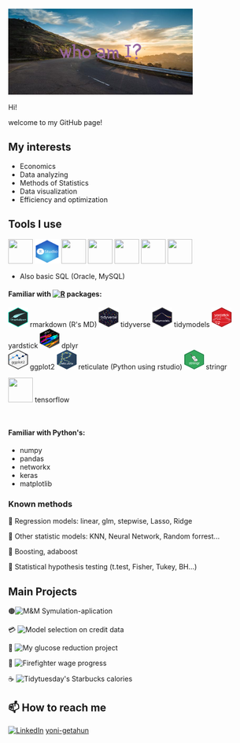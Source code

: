 <img src="https://github.com/YoniGR94/YoniGR94/blob/main/who_am_I%20.png" width="375" height="175" /> <br>

Hi!

welcome to my GitHub page!

## **My interests**
- Economics
- Data analyzing
- Methods of Statistics
- Data visualization
- Efficiency and optimization

## Tools I use
<a href="https://www.r-project.org/" target="_blank"> <img src="https://www.r-project.org/logo/Rlogo.png" width="50" height="50" /></a>
<a href="https://www.rstudio.com/" target="_blank"> <img src="https://github.com/rstudio/hex-stickers/blob/main/PNG/RStudio.png" width="50" height="50" /></a>
<a href="https://www.python.org" target="_blank"> <img src="https://img.icons8.com/color/48/000000/python.png" width="50" height="50"/></a>
<a href="https://powerbi.microsoft.com" target="_blank"> <img src="https://github.com/microsoft/PowerBI-Icons/raw/main/PNG/Power-BI.png" width="50" height="50"/></a>
<a href="https://www.microsoft.com/en-us/microsoft-365/excel" target="_blank"> <img src="https://github.com/sempostma/office365-icons/raw/master/png/256/excel.png" width="50" height="50"/></a>
<a href="https://jupyter.org/" target="_blank"> <img src="https://jupyter.org/assets/homepage/main-logo.svg" width="50" height="50"/></a>
<a href="https://git-scm.com" target="_blank"> <img src="https://img.icons8.com/color/48/000000/git.png" width="50" height="50"/></a>
<br />

* Also basic SQL (Oracle, MySQL)

#### Familiar with [![R](https://img.shields.io/badge/R-%23276DC3.svg?logo=r&logoColor=white)](#) packages:
 <div>
<img src="https://github.com/rstudio/hex-stickers/blob/main/thumbs/rmarkdown.png" width="40" height="40" /> rmarkdown (R's MD) 
<img src="https://github.com/rstudio/hex-stickers/blob/main/thumbs/tidyverse.png" width="40" height="40" /> tidyverse
<img src="https://github.com/rstudio/hex-stickers/blob/main/thumbs/tidymodels.png" width="40" height="40" /> tidymodels
<img src="https://github.com/rstudio/hex-stickers/blob/main/thumbs/yardstick.png" width="40" height="40" /> yardstick 
<img src="https://github.com/rstudio/hex-stickers/blob/main/thumbs/dplyr.png" width="40" height="40" /> dplyr <br>
<img src="https://github.com/rstudio/hex-stickers/blob/main/thumbs/ggplot2.png?raw=true" width="40" height="40" />  ggplot2 
<img src="https://github.com/rstudio/hex-stickers/blob/main/thumbs/reticulate.png?raw=true" width="40" height="40" /> reticulate (Python using rstudio) 
<img src="https://github.com/rstudio/hex-stickers/blob/main/thumbs/stringr.png?raw=true" width="40" height="40" /> stringr

<img src="https://user-images.githubusercontent.com/40668801/42043955-fbb838a2-7af7-11e8-9795-7f890e871d13.png" width="50" height="50" /> tensorflow  <br>
</div>
<br>

#### Familiar with Python's:
 - numpy
 - pandas
 - networkx
 - keras
 - matplotlib
 
### Known methods

:green_book: Regression models: linear, glm, stepwise, Lasso, Ridge

:green_book: Other statistic models: KNN, Neural Network, Random forrest...

:green_book: Boosting, adaboost

:green_book: Statistical hypothesis testing (t.test, Fisher, Tukey, BH...)

## Main Projects

🟤![M&M Symulation-aplication](https://github.com/YoniGR94/Symulation-aplication-of-M-M)

💳 ![Model selection on credit data](https://github.com/YoniGR94/my_credit_model_selection)

🍬 ![My glucose reduction project](https://github.com/YoniGR94/Glucose_reduse_project)

🚒 ![Firefighter wage progress](https://github.com/YoniGR94/Firefighter_wage_progres)

☕ ![Tidytuesday's Starbucks calories](https://github.com/YoniGR94/tidytuesday_Starbucks)


## 📫 How to reach me
[![LinkedIn](https://custom-icon-badges.demolab.com/badge/LinkedIn-0A66C2?logo=linkedin-white&logoColor=fff)](#)
<a href="https://www.linkedin.com/in/yoni-getahun/">yoni-getahun</a>
